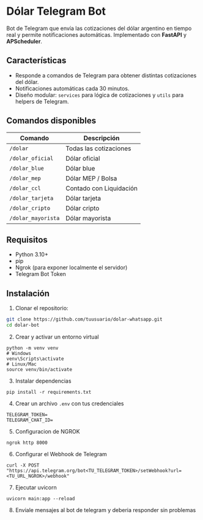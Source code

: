 # Dólar Telegram Bot

Bot de Telegram que envía las cotizaciones del dólar argentino en tiempo real y permite notificaciones automáticas. Implementado con **FastAPI** y **APScheduler**.

## Características

- Responde a comandos de Telegram para obtener distintas cotizaciones del dólar.  
- Notificaciones automáticas cada 30 minutos.  
- Diseño modular: `services` para lógica de cotizaciones y `utils` para helpers de Telegram.

## Comandos disponibles

| Comando | Descripción |
|---------|-------------|
| `/dolar` | Todas las cotizaciones |
| `/dolar_oficial` | Dólar oficial |
| `/dolar_blue` | Dólar blue |
| `/dolar_mep` | Dólar MEP / Bolsa |
| `/dolar_ccl` | Contado con Liquidación |
| `/dolar_tarjeta` | Dólar tarjeta |
| `/dolar_cripto` | Dólar cripto |
| `/dolar_mayorista` | Dólar mayorista |

## Requisitos

- Python 3.10+  
- pip  
- Ngrok (para exponer localmente el servidor)  
- Telegram Bot Token

## Instalación

1. Clonar el repositorio:
```bash
git clone https://github.com/tuusuario/dolar-whatsapp.git
cd dolar-bot
```

2. Crear y activar un entorno virtual
```
python -m venv venv
# Windows
venv\Scripts\activate
# Linux/Mac
source venv/bin/activate
```

3. Instalar dependencias
```
pip install -r requirements.txt
```

4. Crear un archivo `.env` con tus credenciales
```
TELEGRAM_TOKEN=
TELEGRAM_CHAT_ID=
```

5. Configuracion de NGROK
```
ngrok http 8000
```

6. Configurar el Webhook de Telegram
```
curl -X POST "https://api.telegram.org/bot<TU_TELEGRAM_TOKEN>/setWebhook?url=<TU_URL_NGROK>/webhook"
```

7. Ejecutar uvicorn
```
uvicorn main:app --reload
```

8. Enviale mensajes al bot de telegram y deberia responder sin problemas